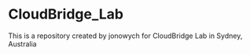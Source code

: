 # CloudBridge_Lab
This is a repository created by jonowych for CloudBridge Lab in Sydney, Australia
